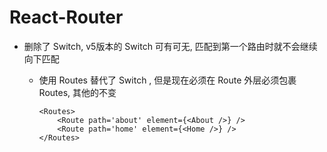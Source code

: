 # React-Router

- 删除了 Switch, v5版本的 Switch 可有可无, 匹配到第一个路由时就不会继续向下匹配

  - 使用 Routes 替代了 Switch , 但是现在必须在 Route 外层必须包裹 Routes, 其他的不变

    ```react
    <Routes>
        <Route path='about' element={<About />} />
        <Route path='home' element={<Home />} />
    </Routes>
    ```

    